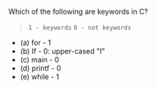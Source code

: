 Which of the following are keywords in C? 
> `1 - keywords` `0 - not keywords`

- (a) for - 1
- (b) If - 0: upper-cased "I"
- (c) main - 0
- (d) printf - 0
- (e) while - 1
